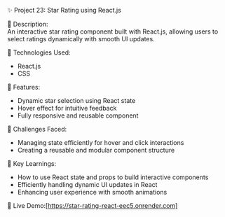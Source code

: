 ✨ Project 23: Star Rating using React.js  

📄 Description:  
An interactive star rating component built with React.js, allowing users to select ratings dynamically with smooth UI updates.  

🔧 Technologies Used:  
- React.js  
- CSS  

🌟 Features:  
- Dynamic star selection using React state  
- Hover effect for intuitive feedback  
- Fully responsive and reusable component  

🚀 Challenges Faced:  
- Managing state efficiently for hover and click interactions  
- Creating a reusable and modular component structure  

🎯 Key Learnings:  
- How to use React state and props to build interactive components  
- Efficiently handling dynamic UI updates in React  
- Enhancing user experience with smooth animations  

🔗 Live Demo:[https://star-rating-react-eec5.onrender.com]
